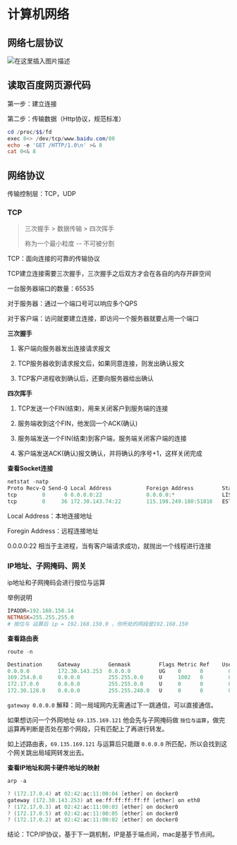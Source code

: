 # 计算机网络

## 网络七层协议

![在这里插入图片描述](https://img-blog.csdnimg.cn/20210106222050238.png?x-oss-process=image/watermark,type_ZmFuZ3poZW5naGVpdGk,shadow_10,text_aHR0cHM6Ly9ibG9nLmNzZG4ubmV0L3dlaXhpbl80MjEwMzAyNg==,size_16,color_FFFFFF,t_70)

## 读取百度网页源代码

第一步：建立连接

第二步：传输数据（Http协议，规范标准）

```powershell
cd /proc/$$/fd
exec 8<> /dev/tcp/www.baidu.com/80
echo -e 'GET /HTTP/1.0\n' >& 8
cat 0<& 8
```

## 网络协议

传输控制层：TCP，UDP

### TCP

> 三次握手 > 数据传输 > 四次挥手
>
> 称为一个最小粒度 -- 不可被分割

TCP：面向连接的可靠的传输协议

TCP建立连接需要三次握手，三次握手之后双方才会在各自的内存开辟空间

一台服务器端口的数量：65535

对于服务器：通过一个端口号可以响应多个QPS

对于客户端：访问就要建立连接，即访问一个服务器就要占用一个端口

**三次握手**

1. 客户端向服务器发出连接请求报文

2. TCP服务器收到请求报文后，如果同意连接，则发出确认报文

3. TCP客户进程收到确认后，还要向服务器给出确认

**四次挥手**

1. TCP发送一个FIN(结束)，用来关闭客户到服务端的连接

2. 服务端收到这个FIN，他发回一个ACK(确认)

3. 服务端发送一个FIN(结束)到客户端，服务端关闭客户端的连接

4. 客户端发送ACK(确认)报文确认，并将确认的序号+1，这样关闭完成

**查看Socket连接**

```powershell
netstat -natp
Proto Recv-Q Send-Q Local Address           Foreign Address         State       PID/Program name
tcp        0      0 0.0.0.0:22              0.0.0.0:*               LISTEN      940/sshd
tcp        0     36 172.30.143.74:22        115.198.249.180:51816   ESTABLISHED 5789/sshd: root@pts
```

Local Address：本地连接地址

Foregin Address：远程连接地址

0.0.0.0:22 相当于主进程，当有客户端请求成功，就抛出一个线程进行连接

### IP地址、子网掩码、网关

ip地址和子网掩码会进行按位与运算

举例说明

```powershell
IPADDR=192.168.150.14
NETMASK=255.255.255.0
# 按位与 运算后 ip = 192.168.150.0 ，你所处的网段是192.168.150
```

**查看路由表**

```powershell
route -n

Destination     Gateway         Genmask         Flags Metric Ref    Use Iface
0.0.0.0         172.30.143.253  0.0.0.0         UG    0      0        0 eth0
169.254.0.0     0.0.0.0         255.255.0.0     U     1002   0        0 eth0
172.17.0.0      0.0.0.0         255.255.0.0     U     0      0        0 docker0
172.30.128.0    0.0.0.0         255.255.240.0   U     0      0        0 eth0
```

`gateway 0.0.0.0` 解释：同一局域网内无需通过下一跳通信，可以直接通信。

如果想访问一个外网地址 `69.135.169.121` 他会先与子网掩码做 `按位与运算`，做完运算再判断是否处在那个网段，只有匹配上了再进行转发。

如上述路由表，`69.135.169.121` 与运算后只能跟 `0.0.0.0` 所匹配，所以会找到这个网关跳出局域网转发出去。

**查看IP地址和网卡硬件地址的映射**

```powershell
arp -a

? (172.17.0.4) at 02:42:ac:11:00:04 [ether] on docker0
gateway (172.30.143.253) at ee:ff:ff:ff:ff:ff [ether] on eth0
? (172.17.0.3) at 02:42:ac:11:00:03 [ether] on docker0
? (172.17.0.5) at 02:42:ac:11:00:05 [ether] on docker0
? (172.17.0.2) at 02:42:ac:11:00:02 [ether] on docker0
```

结论：TCP/IP协议，基于下一跳机制，IP是基于端点间，mac是基于节点间。

